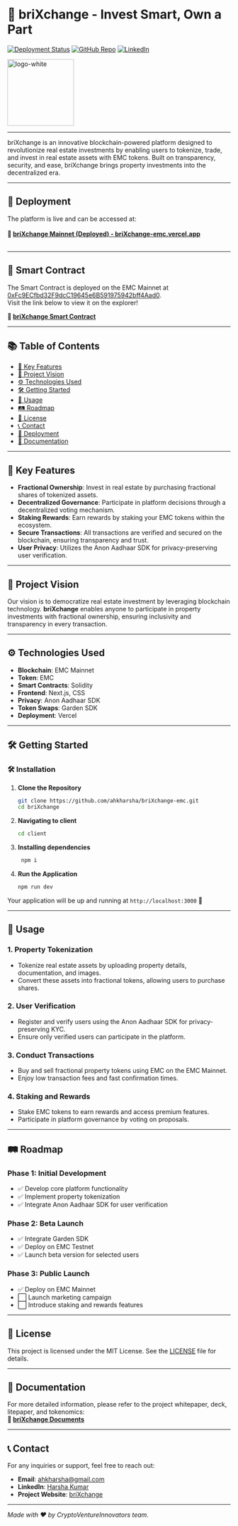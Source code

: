 # 🏢 **briXchange** - Invest Smart, Own a Part

[![Deployment Status](https://img.shields.io/badge/Deployment-Live-brightgreen)](https://brixchange-emc.vercel.app/)
[![GitHub Repo](https://img.shields.io/badge/GitHub-Repository-blue)](https://github.com/ahkharsha/briXchange-emc)
[![LinkedIn](https://img.shields.io/badge/Connect-LinkedIn-blue)](https://www.linkedin.com/in/harsha-kumar-a-271a76203/)

<img src="https://github.com/user-attachments/assets/fb7f8400-ee91-4bf4-9ea8-0b4f9fc22ae5" alt="logo-white" width="150"/>

---

briXchange is an innovative blockchain-powered platform designed to revolutionize real estate investments by enabling users to tokenize, trade, and invest in real estate assets with EMC tokens. Built on transparency, security, and ease, briXchange brings property investments into the decentralized era.

---

## 🚀 **Deployment**

The platform is live and can be accessed at:  
<br>**🔗 [briXchange Mainnet (Deployed) - briXchange-emc.vercel.app](https://brixchange-emc.vercel.app/)**<br><br>

---

## 📜 **Smart Contract**

The Smart Contract is deployed on the EMC Mainnet at [0xFc9ECfbd32F9dcC19645e6B591975942bff4Aad0](https://emcscan.com/address/0xFc9ECfbd32F9dcC19645e6B591975942bff4Aad0).  
Visit the link below to view it on the explorer!

**🔗 [briXchange Smart Contract](https://emcscan.com/address/0xFc9ECfbd32F9dcC19645e6B591975942bff4Aad0)**

---

## 📚 **Table of Contents**

- [🌟 Key Features](#-key-features)
- [🎯 Project Vision](#-project-vision)
- [⚙️ Technologies Used](#️-technologies-used)
- [🛠 Getting Started](#-getting-started)
- [📖 Usage](#-usage)
- [🛤 Roadmap](#-roadmap)
- [📜 License](#-license)
- [📞 Contact](#-contact)
- [🚀 Deployment](#-deployment)
- [📄 Documentation](#-documentation)

---

## 🌟 **Key Features**

- **Fractional Ownership**: Invest in real estate by purchasing fractional shares of tokenized assets.
- **Decentralized Governance**: Participate in platform decisions through a decentralized voting mechanism.
- **Staking Rewards**: Earn rewards by staking your EMC tokens within the ecosystem.
- **Secure Transactions**: All transactions are verified and secured on the blockchain, ensuring transparency and trust.
- **User Privacy**: Utilizes the Anon Aadhaar SDK for privacy-preserving user verification.

---

## 🎯 **Project Vision**

Our vision is to democratize real estate investment by leveraging blockchain technology. **briXchange** enables anyone to participate in property investments with fractional ownership, ensuring inclusivity and transparency in every transaction.

---

## ⚙️ **Technologies Used**

- **Blockchain**: EMC Mainnet
- **Token**: EMC
- **Smart Contracts**: Solidity
- **Frontend**: Next.js, CSS
- **Privacy**: Anon Aadhaar SDK
- **Token Swaps**: Garden SDK
- **Deployment**: Vercel

---

## 🛠 **Getting Started**

### 🛠️ **Installation**

1. **Clone the Repository**
    ```bash
    git clone https://github.com/ahkharsha/briXchange-emc.git
    cd briXchange
    ```

2. **Navigating to client**
    ```bash
    cd client
    ```

3. **Installing dependencies**
   ```bash
    npm i
    ```

4. **Run the Application**
    ```bash
    npm run dev
    ```

Your application will be up and running at `http://localhost:3000` 🚀

---

## 📖 **Usage**

### **1. Property Tokenization**

- Tokenize real estate assets by uploading property details, documentation, and images.
- Convert these assets into fractional tokens, allowing users to purchase shares.

### **2. User Verification**

- Register and verify users using the Anon Aadhaar SDK for privacy-preserving KYC.
- Ensure only verified users can participate in the platform.

### **3. Conduct Transactions**

- Buy and sell fractional property tokens using EMC on the EMC Mainnet.
- Enjoy low transaction fees and fast confirmation times.

### **4. Staking and Rewards**

- Stake EMC tokens to earn rewards and access premium features.
- Participate in platform governance by voting on proposals.

---

## 🛤 **Roadmap**

### **Phase 1: Initial Development**

- ✅ Develop core platform functionality
- ✅ Implement property tokenization
- ✅ Integrate Anon Aadhaar SDK for user verification

### **Phase 2: Beta Launch**

- ✅ Integrate Garden SDK
- ✅ Deploy on EMC Testnet
- ✅ Launch beta version for selected users

### **Phase 3: Public Launch**

- ✅ Deploy on EMC Mainnet
- ⬜ Launch marketing campaign
- ⬜ Introduce staking and rewards features

---

## 📜 **License**

This project is licensed under the MIT License. See the [LICENSE](https://github.com/ahkharsha/briXchange-emc/blob/main/LICENSE) file for details.

---

## 📄 **Documentation**

For more detailed information, please refer to the project whitepaper, deck, litepaper, and tokenomics:  
**📄 [briXchange Documents](https://drive.google.com/drive/folders/1ODP94gAPnyc7YMnvwqlmDQVRu-kq0Iue)**

---

## 📞 **Contact**

For any inquiries or support, feel free to reach out:

- **Email**: [ahkharsha@gmail.com](mailto:ahkharsha@gmail.com)
- **LinkedIn**: [Harsha Kumar](https://www.linkedin.com/in/harsha-kumar-a-271a76203/)
- **Project Website**: [briXchange](https://brixchange-emc.vercel.app/)

---

*Made with ❤️ by CryptoVentureInnovators team.*
